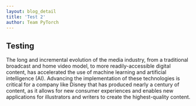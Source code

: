 ```yaml
---
layout: blog_detail
title: 'Test 2'
author: Team PyTorch
---
```



## Testing
The long and incremental evolution of the media industry, from a traditional broadcast and home video model, to more readily-accessible digital content, has accelerated the use of machine learning and artificial intelligence (AI). Advancing the implementation of these technologies is critical for a company like Disney that has produced nearly a century of content, as it allows for new consumer experiences and enables new applications for illustrators and writers to create the highest-quality content.
